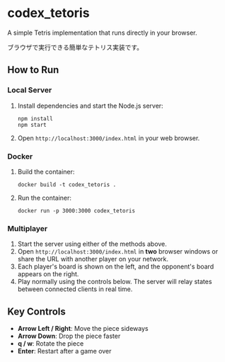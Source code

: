 # codex_tetoris
A simple Tetris implementation that runs directly in your browser.

ブラウザで実行できる簡単なテトリス実装です。

## How to Run

### Local Server
1. Install dependencies and start the Node.js server:
   ```
   npm install
   npm start
   ```
2. Open `http://localhost:3000/index.html` in your web browser.

### Docker
1. Build the container:
   ```
   docker build -t codex_tetoris .
   ```
2. Run the container:
   ```
   docker run -p 3000:3000 codex_tetoris
   ```

### Multiplayer
1. Start the server using either of the methods above.
2. Open `http://localhost:3000/index.html` in **two** browser windows or share the
   URL with another player on your network.
3. Each player's board is shown on the left, and the opponent's board appears on
   the right.
4. Play normally using the controls below. The server will relay states between
   connected clients in real time.

## Key Controls
- **Arrow Left / Right**: Move the piece sideways
- **Arrow Down**: Drop the piece faster
- **q / w**: Rotate the piece
- **Enter**: Restart after a game over


